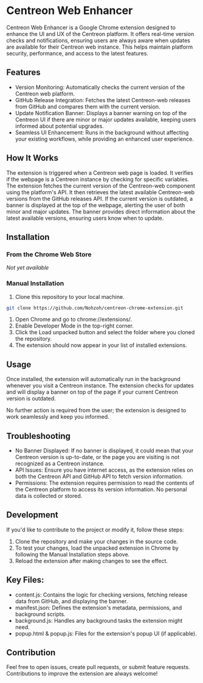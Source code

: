 # Centreon Web Enhancer

Centreon Web Enhancer is a Google Chrome extension designed to enhance the UI and UX of the Centreon platform. It offers real-time version checks and notifications, ensuring users are always aware when updates are available for their Centreon web instance. This helps maintain platform security, performance, and access to the latest features.

## Features

- Version Monitoring: Automatically checks the current version of the Centreon web platform.
- GitHub Release Integration: Fetches the latest Centreon-web releases from GitHub and compares them with the current version.
- Update Notification Banner: Displays a banner warning on top of the Centreon UI if there are minor or major updates available, keeping users informed about potential upgrades.
- Seamless UI Enhancement: Runs in the background without affecting your existing workflows, while providing an enhanced user experience.

## How It Works

The extension is triggered when a Centreon web page is loaded.
It verifies if the webpage is a Centreon instance by checking for specific variables.
The extension fetches the current version of the Centreon-web component using the platform's API.
It then retrieves the latest available Centreon-web versions from the GitHub releases API.
If the current version is outdated, a banner is displayed at the top of the webpage, alerting the user of both minor and major updates.
The banner provides direct information about the latest available versions, ensuring users know when to update.

## Installation

### From the Chrome Web Store

_Not yet available_

### Manual Installation

1. Clone this repository to your local machine.
```bash
git clone https://github.com/Nohzoh/centreon-chrome-extension.git
```
1. Open Chrome and go to chrome://extensions/.
1. Enable Developer Mode in the top-right corner.
1. Click the Load unpacked button and select the folder where you cloned the repository.
1. The extension should now appear in your list of installed extensions.

## Usage

Once installed, the extension will automatically run in the background whenever you visit a Centreon instance. The extension checks for updates and will display a banner on top of the page if your current Centreon version is outdated.

No further action is required from the user; the extension is designed to work seamlessly and keep you informed.

## Troubleshooting

- No Banner Displayed: If no banner is displayed, it could mean that your Centreon version is up-to-date, or the page you are visiting is not recognized as a Centreon instance.
- API Issues: Ensure you have internet access, as the extension relies on both the Centreon API and GitHub API to fetch version information.
- Permissions: The extension requires permission to read the contents of the Centreon platform to access its version information. No personal data is collected or stored.

## Development

If you'd like to contribute to the project or modify it, follow these steps:

1. Clone the repository and make your changes in the source code.
1. To test your changes, load the unpacked extension in Chrome by following the Manual Installation steps above.
1. Reload the extension after making changes to see the effect.

## Key Files:
- content.js: Contains the logic for checking versions, fetching release data from GitHub, and displaying the banner.
- manifest.json: Defines the extension's metadata, permissions, and background scripts.
- background.js: Handles any background tasks the extension might need.
- popup.html & popup.js: Files for the extension's popup UI (if applicable).

## Contribution

Feel free to open issues, create pull requests, or submit feature requests. Contributions to improve the extension are always welcome!
